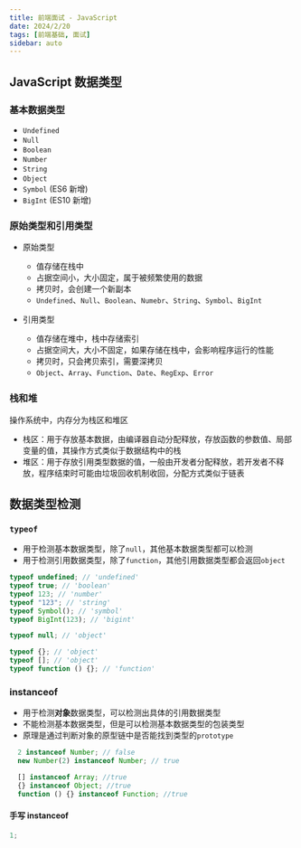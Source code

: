 ```yaml
---
title: 前端面试 - JavaScript
date: 2024/2/20
tags: [前端基础, 面试]
sidebar: auto
---
```


## JavaScript 数据类型

### 基本数据类型

- `Undefined`
- `Null`
- `Boolean`
- `Number`
- `String`
- `Object`
- `Symbol` (ES6 新增)
- `BigInt` (ES10 新增)

### 原始类型和引用类型

- 原始类型
  - 值存储在栈中
  - 占据空间小，大小固定，属于被频繁使用的数据
  - 拷贝时，会创建一个新副本
  - `Undefined`、`Null`、`Boolean`、`Numebr`、`String`、`Symbol`、`BigInt`
- 引用类型

  - 值存储在堆中，栈中存储索引
  - 占据空间大，大小不固定，如果存储在栈中，会影响程序运行的性能
  - 拷贝时，只会拷贝索引，需要深拷贝
  - `Object`、`Array`、`Function`、`Date`、`RegExp`、`Error`

### 栈和堆

操作系统中，内存分为栈区和堆区

- 栈区：用于存放基本数据，由编译器自动分配释放，存放函数的参数值、局部变量的值，其操作方式类似于数据结构中的栈
- 堆区：用于存放引用类型数据的值，一般由开发者分配释放，若开发者不释放，程序结束时可能由垃圾回收机制收回，分配方式类似于链表

## 数据类型检测

### `typeof`

- 用于检测基本数据类型，除了`null`，其他基本数据类型都可以检测
- 用于检测引用数据类型，除了`function`，其他引用数据类型都会返回`object`

```js
typeof undefined; // 'undefined'
typeof true; // 'boolean'
typeof 123; // 'number'
typeof "123"; // 'string'
typeof Symbol(); // 'symbol'
typeof BigInt(123); // 'bigint'

typeof null; // 'object'

typeof {}; // 'object'
typeof []; // 'object'
typeof function () {}; // 'function'
```

### instanceof

- 用于检测**对象**数据类型，可以检测出具体的引用数据类型
- 不能检测基本数据类型，但是可以检测基本数据类型的包装类型
- 原理是通过判断对象的原型链中是否能找到类型的`prototype`

```js
  2 instanceof Number; // false
  new Number(2) instanceof Number; // true

  [] instanceof Array; //true
  {} instanceof Object; //true
  function () {} instanceof Function; //true
```

#### 手写 instanceof

```js
1;
```
